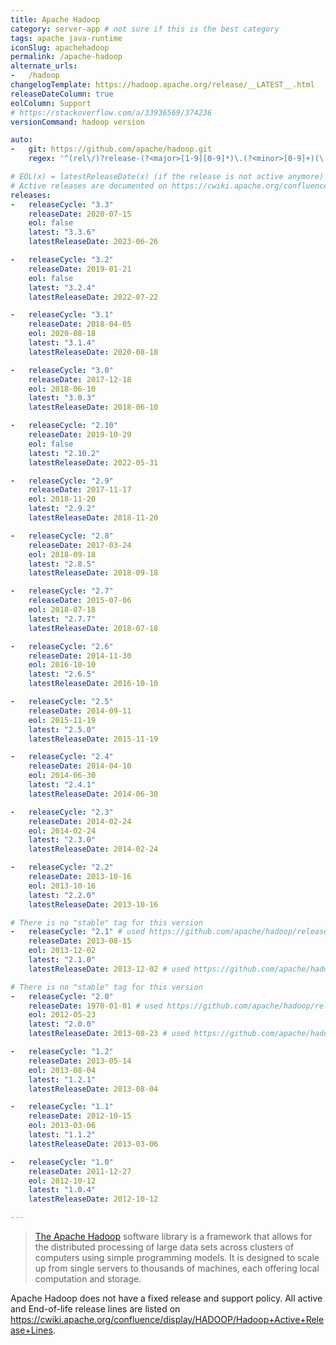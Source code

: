 ```yaml
---
title: Apache Hadoop
category: server-app # not sure if this is the best category
tags: apache java-runtime
iconSlug: apachehadoop
permalink: /apache-hadoop
alternate_urls:
-   /hadoop
changelogTemplate: https://hadoop.apache.org/release/__LATEST__.html
releaseDateColumn: true
eolColumn: Support
# https://stackoverflow.com/a/33936569/374236
versionCommand: hadoop version

auto:
-   git: https://github.com/apache/hadoop.git
    regex: '^(rel\/)?release-(?<major>[1-9][0-9]*)\.(?<minor>[0-9]+)(\.(?<patch>[0-9]+))?$'

# EOL(x) = latestReleaseDate(x) (if the release is not active anymore)
# Active releases are documented on https://cwiki.apache.org/confluence/display/HADOOP/Hadoop+Active+Release+Lines.
releases:
-   releaseCycle: "3.3"
    releaseDate: 2020-07-15
    eol: false
    latest: "3.3.6"
    latestReleaseDate: 2023-06-26

-   releaseCycle: "3.2"
    releaseDate: 2019-01-21
    eol: false
    latest: "3.2.4"
    latestReleaseDate: 2022-07-22

-   releaseCycle: "3.1"
    releaseDate: 2018-04-05
    eol: 2020-08-18
    latest: "3.1.4"
    latestReleaseDate: 2020-08-18

-   releaseCycle: "3.0"
    releaseDate: 2017-12-18
    eol: 2018-06-10
    latest: "3.0.3"
    latestReleaseDate: 2018-06-10

-   releaseCycle: "2.10"
    releaseDate: 2019-10-29
    eol: false
    latest: "2.10.2"
    latestReleaseDate: 2022-05-31

-   releaseCycle: "2.9"
    releaseDate: 2017-11-17
    eol: 2018-11-20
    latest: "2.9.2"
    latestReleaseDate: 2018-11-20

-   releaseCycle: "2.8"
    releaseDate: 2017-03-24
    eol: 2018-09-18
    latest: "2.8.5"
    latestReleaseDate: 2018-09-18

-   releaseCycle: "2.7"
    releaseDate: 2015-07-06
    eol: 2018-07-18
    latest: "2.7.7"
    latestReleaseDate: 2018-07-18

-   releaseCycle: "2.6"
    releaseDate: 2014-11-30
    eol: 2016-10-10
    latest: "2.6.5"
    latestReleaseDate: 2016-10-10

-   releaseCycle: "2.5"
    releaseDate: 2014-09-11
    eol: 2015-11-19
    latest: "2.5.0"
    latestReleaseDate: 2015-11-19

-   releaseCycle: "2.4"
    releaseDate: 2014-04-10
    eol: 2014-06-30
    latest: "2.4.1"
    latestReleaseDate: 2014-06-30

-   releaseCycle: "2.3"
    releaseDate: 2014-02-24
    eol: 2014-02-24
    latest: "2.3.0"
    latestReleaseDate: 2014-02-24

-   releaseCycle: "2.2"
    releaseDate: 2013-10-16
    eol: 2013-10-16
    latest: "2.2.0"
    latestReleaseDate: 2013-10-16

# There is no "stable" tag for this version
-   releaseCycle: "2.1" # used https://github.com/apache/hadoop/releases/tag/release-2.1.0-beta-rc2
    releaseDate: 2013-08-15
    eol: 2013-12-02
    latest: "2.1.0"
    latestReleaseDate: 2013-12-02 # used https://github.com/apache/hadoop/releases/tag/release-2.1.1-rc0

# There is no "stable" tag for this version
-   releaseCycle: "2.0"
    releaseDate: 1970-01-01 # used https://github.com/apache/hadoop/releases/tag/release-2.0.0-alpha
    eol: 2012-05-23
    latest: "2.0.0"
    latestReleaseDate: 2013-08-23 # used https://github.com/apache/hadoop/releases/tag/release-2.0.6-alpha

-   releaseCycle: "1.2"
    releaseDate: 2013-05-14
    eol: 2013-08-04
    latest: "1.2.1"
    latestReleaseDate: 2013-08-04

-   releaseCycle: "1.1"
    releaseDate: 2012-10-15
    eol: 2013-03-06
    latest: "1.1.2"
    latestReleaseDate: 2013-03-06

-   releaseCycle: "1.0"
    releaseDate: 2011-12-27
    eol: 2012-10-12
    latest: "1.0.4"
    latestReleaseDate: 2012-10-12

---
```


> [The Apache Hadoop](https://hadoop.apache.org/) software library is a framework that allows for
> the distributed processing of large data sets across clusters of computers using simple
> programming models. It is designed to scale up from single servers to thousands of machines,
> each offering local computation and storage.

Apache Hadoop does not have a fixed release and support policy. All active and End-of-life release
lines are listed on <https://cwiki.apache.org/confluence/display/HADOOP/Hadoop+Active+Release+Lines>.
